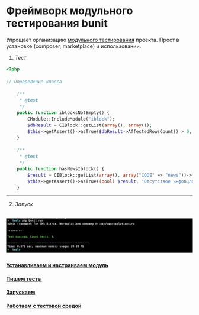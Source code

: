 Фреймворк модульного тестирования bunit
=======================================

Упрощает организацию [модульного тестирования](https://ru.wikipedia.org/wiki/%D0%9C%D0%BE%D0%B4%D1%83%D0%BB%D1%8C%D0%BD%D0%BE%D0%B5_%D1%82%D0%B5%D1%81%D1%82%D0%B8%D1%80%D0%BE%D0%B2%D0%B0%D0%BD%D0%B8%D0%B5) проекта. Прост в установке (composer, marketplace) и использовании.

1. *Тест*

```php
<?php

// Определение класса

    /**
     * @test
     */
    public function iblocksNotEmpty() {
        CModule::IncludeModule("iblock");
        $dbResult = CIBlock::getList(array(), array());
        $this->getAssert()->asTrue($dbResult->AffectedRowsCount() > 0, "Число инфоблоков должно быть больше нуля");
    }

    /**
     * @test
     */
    public function hasNewsIblock() {
        $result = CIBlock::getList(array(), array("CODE" => "news"))->fetch();
        $this->getAssert()->asTrue((bool) $result, "Отсутствое инфобцлок новостей");
    }

```

-------------------------------------

2. *Запуск*

![Запуск](doc/img/success-result.png)
-------------------------------------

#### [Устанавливаем и настраиваем модуль](doc/install.md)

#### [Пишем тесты](doc/writing.md)

#### [Запускаем](doc/running.md)

#### [Работаем с тестовой средой](doc/using-test-env.md)
